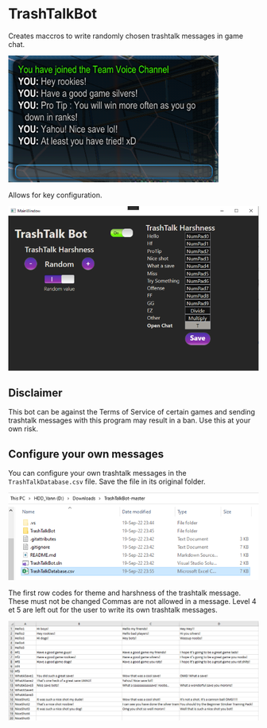 # TrashTalkBot

Creates maccros to write randomly chosen trashtalk messages in game chat.

![PREVIEW_INGAME](https://github.com/Amnetik/TrashTalkBot/blob/master/Capture_InGame.png)

Allows for key configuration.

![PREVIEW_MENU](https://github.com/Amnetik/TrashTalkBot/blob/master/Capture_App.PNG)

## Disclaimer

This bot can be against the Terms of Service of certain games and sending trashtalk messages with this program may result in a ban.
Use this at your own risk.

## Configure your own messages

You can configure your own trashtalk messages in the ```TrashTalkDatabase.csv``` file.
Save the file in its original folder.

![CSVFILE](https://github.com/Amnetik/TrashTalkBot/blob/master/Capture_folder.PNG)

The first row codes for theme and harshness of the trashtalk message. These must not be changed
Commas are not allowed in a message.
Level 4 et 5 are left out for the user to write its own trashtalk messages.

![CSVFILE](https://github.com/Amnetik/TrashTalkBot/blob/master/Capture_csv.PNG)
